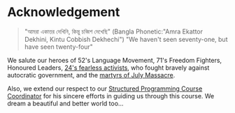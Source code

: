 # Acknowledgement

> "আমরা একাত্তর দেখিনি, কিন্তু চব্বিশ দেখেছি" (Bangla Phonetic:"Amra Ekattor Dekhini, Kintu Cobbish Dekhechi")
> "We haven't seen seventy-one, but have seen twenty-four"

We salute our heroes of 52's Language Movement, 71's Freedom Fighters, Honoured Leaders, [24's fearless activists](https://youtu.be/ldepUZEbtns?si=7DTfOUxu7OW9RBzC), who fought bravely against autocratic government, and the [martyrs of July Massacre](https://youtu.be/KIuvcD_QvDo?si=h93PxrQlKp06LoW7).

Also, we extend our respect to our [Structured Programming Course Coordinator](https://x.com/FiXi_ReULV/status/1707070379464995168) for his sincere efforts in guiding us through this course. We dream a beautiful and better world too...

<!-- done -->